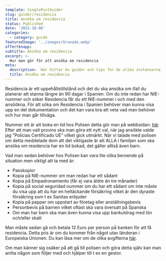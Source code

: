 ```yaml
---
template: SinglePostGuider
slug: guider/residencia
title: Ansöka om residencia
status: Published
date: '2022-10-08'
categories:
  - category: guide
featuredImage: '../images/Granada.webp'
offertknapp: 
subtitle: Ansöka om residencia
excerpt: >-
  Hur man gör för att ansöka om residencia
meta:
  description:  Här hittar du guider och tips för de olika instanserna du kan behöva besöka 
  title: Ansöka om residencia
---
```



Residencia är ett uppehållstillstånd och det du ska ansöka om ifall du planerar att stanna längre än 90 dagar i Spanien. Om du inte redan har NIE-nummer och söker Residencia får du ett NIE-nummer i och med den ansöökna. För att söka om Residencia i Spanien behöver man kunna visa upp en del dokumentation och det kan vara bra att veta vad man behöver och hur man går tillväga.

Nummer ett är att boka en tid hos Polisen detta gör man på webbsidan: <a href="https://icp.administracionelectronica.gob.es/icpco/index.html" target="_blank" ref="nofollow">här</a>
Efter att man valt provins ska man göra ett nytt val, när jag ansökte valde jag ”Policias Certificado UE” vilket gick utmärkt. När vi talade med polisen om detta meddelade dom att det viktigaste är att ALLA i familjen som ska ansöka om residencia har en tid bokad, det gäller alltså även barn. 

Vad man sedan behöver hos Polisen kan vara lite olika beroende på situation men viktigt att ta med är:
-	Passkopior
-	Kopia på NIE-nummer om man redan har ett sådant
-	Kopia på Empadronamiento (får ej vara äldre än tre månader)
-	Kopia på social seguridad nummer om du har ett sådant om inte måste du visa upp att du har en heltäckande försäkring vilket är den dyraste försäkring som t ex Sanitas erbjuder
-	Kopia på papper om uppstart av företag eller anställningsbevis
-	Personbevis på barnen vilket oftast ska vara översatt på Spanska
-	Om man har barn ska man även kunna visa upp bankutdrag med lön och/eller skatt

Man måste sedan gå och betala 12 Euro per person på banken för att få residencia. Detta pris är om du kommer från något utav länderan i Europeiska Unionen. Du kan läsa mer om de olika avgifterna 
<a href="https://sede.policia.gob.es/portalCiudadano/_es/tramites_extranjeria_tasas.php#" target="_blank" ref="nofollow">här</a>. 

Om man känner sig osäker på att gå till polisen och göra detta själv kan man anlita någon som följer med och hjälper till t ex en gestor.

